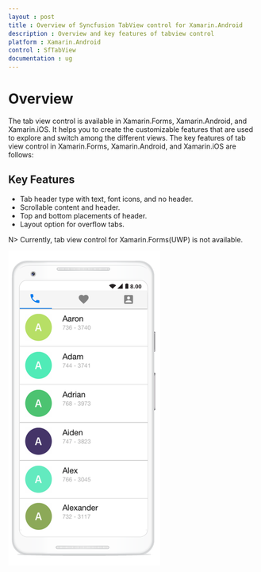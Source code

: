 ```yaml
---
layout : post
title : Overview of Syncfusion TabView control for Xamarin.Android
description : Overview and key features of tabview control
platform : Xamarin.Android
control : SfTabView
documentation : ug
---
```


# Overview

The tab view control is available in Xamarin.Forms, Xamarin.Android, and Xamarin.iOS. It helps you to create the customizable features that are used to explore and switch among the different views. The key features of tab view control in Xamarin.Forms, Xamarin.Android, and Xamarin.iOS are follows:

## Key Features

* Tab header type with text, font icons, and no header.  
* Scrollable content and header.
* Top and bottom placements of header.
* Layout option for overflow tabs.

N> Currently, tab view control for Xamarin.Forms(UWP) is not available.

![](images/Overview/xamarin_android_tabview.png)